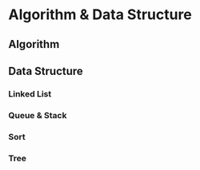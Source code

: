 # Algorithm & Data Structure

## Algorithm

## Data Structure

### Linked List

### Queue & Stack

### Sort

### Tree

